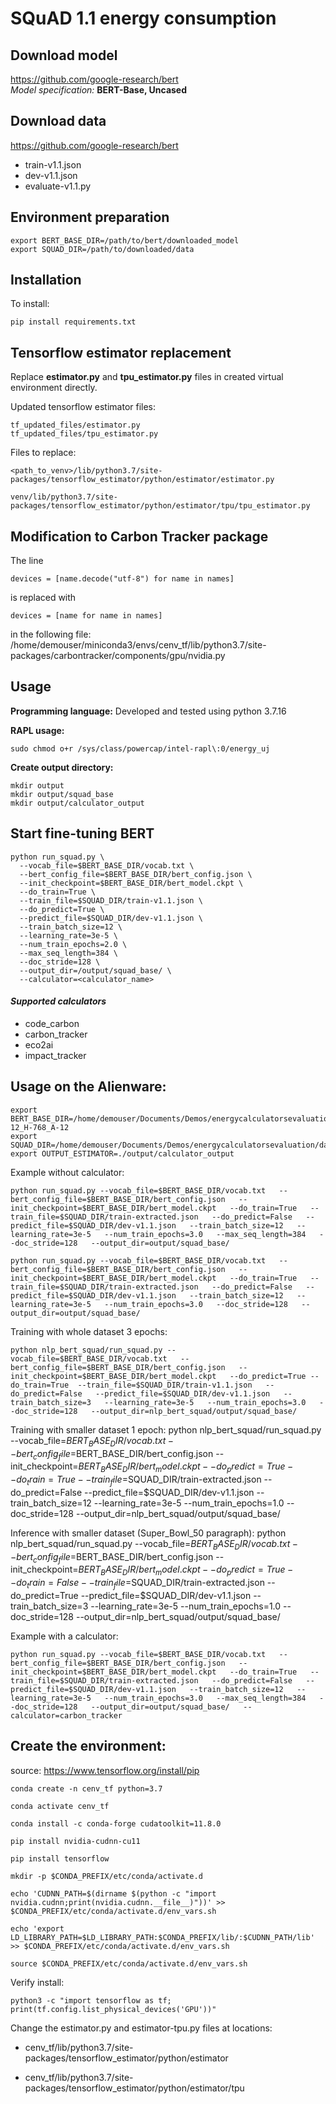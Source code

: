 # SQuAD 1.1 energy consumption

## Download model   
https://github.com/google-research/bert   
*Model specification:* **BERT-Base, Uncased**   

## Download data
https://github.com/google-research/bert
- train-v1.1.json
- dev-v1.1.json
- evaluate-v1.1.py   

## Environment preparation   
```
export BERT_BASE_DIR=/path/to/bert/downloaded_model
export SQUAD_DIR=/path/to/downloaded/data
```
## Installation
To install:
```
pip install requirements.txt
```

## Tensorflow estimator replacement    
Replace **estimator.py** and **tpu_estimator.py** files in created virtual environment directly. 

Updated tensorflow estimator files:
```
tf_updated_files/estimator.py
tf_updated_files/tpu_estimator.py
```

Files to replace:
```
<path_to_venv>/lib/python3.7/site-packages/tensorflow_estimator/python/estimator/estimator.py
```

```
venv/lib/python3.7/site-packages/tensorflow_estimator/python/estimator/tpu/tpu_estimator.py
```

## Modification to Carbon Tracker package

The line
```
devices = [name.decode("utf-8") for name in names]
```
is replaced with
```
devices = [name for name in names]
```
in the following file: /home/demouser/miniconda3/envs/cenv_tf/lib/python3.7/site-packages/carbontracker/components/gpu/nvidia.py

## Usage
**Programming language:**
Developed and tested using python 3.7.16

**RAPL usage:**
```
sudo chmod o+r /sys/class/powercap/intel-rapl\:0/energy_uj
```

**Create output directory:**
```
mkdir output
mkdir output/squad_base
mkdir output/calculator_output
```

## Start fine-tuning BERT 
```
python run_squad.py \
  --vocab_file=$BERT_BASE_DIR/vocab.txt \
  --bert_config_file=$BERT_BASE_DIR/bert_config.json \
  --init_checkpoint=$BERT_BASE_DIR/bert_model.ckpt \
  --do_train=True \
  --train_file=$SQUAD_DIR/train-v1.1.json \
  --do_predict=True \
  --predict_file=$SQUAD_DIR/dev-v1.1.json \
  --train_batch_size=12 \
  --learning_rate=3e-5 \
  --num_train_epochs=2.0 \
  --max_seq_length=384 \
  --doc_stride=128 \
  --output_dir=/output/squad_base/ \
  --calculator=<calculator_name>
```  

#### *Supported calculators*
- code_carbon
- carbon_tracker
- eco2ai
- impact_tracker



## Usage on the Alienware:

``` 
export BERT_BASE_DIR=/home/demouser/Documents/Demos/energycalculatorsevaluation/data/bert/uncased_L-12_H-768_A-12 
export SQUAD_DIR=/home/demouser/Documents/Demos/energycalculatorsevaluation/data/bert/data 
export OUTPUT_ESTIMATOR=./output/calculator_output 
``` 

Example without calculator:
```
python run_squad.py --vocab_file=$BERT_BASE_DIR/vocab.txt   --bert_config_file=$BERT_BASE_DIR/bert_config.json   --init_checkpoint=$BERT_BASE_DIR/bert_model.ckpt   --do_train=True   --train_file=$SQUAD_DIR/train-extracted.json   --do_predict=False   --predict_file=$SQUAD_DIR/dev-v1.1.json   --train_batch_size=12   --learning_rate=3e-5   --num_train_epochs=3.0   --max_seq_length=384   --doc_stride=128   --output_dir=output/squad_base/ 
```

```
python run_squad.py --vocab_file=$BERT_BASE_DIR/vocab.txt   --bert_config_file=$BERT_BASE_DIR/bert_config.json   --init_checkpoint=$BERT_BASE_DIR/bert_model.ckpt   --do_train=True   --train_file=$SQUAD_DIR/train-extracted.json   --do_predict=False   --predict_file=$SQUAD_DIR/dev-v1.1.json   --train_batch_size=12   --learning_rate=3e-5   --num_train_epochs=3.0   --doc_stride=128   --output_dir=output/squad_base/ 
```


Training with whole dataset 3 epochs:
```
python nlp_bert_squad/run_squad.py --vocab_file=$BERT_BASE_DIR/vocab.txt   --bert_config_file=$BERT_BASE_DIR/bert_config.json   --init_checkpoint=$BERT_BASE_DIR/bert_model.ckpt   --do_predict=True --do_train=True  --train_file=$SQUAD_DIR/train-v1.1.json   --do_predict=False   --predict_file=$SQUAD_DIR/dev-v1.1.json   --train_batch_size=3   --learning_rate=3e-5   --num_train_epochs=3.0   --doc_stride=128   --output_dir=nlp_bert_squad/output/squad_base/
```

Training with smaller dataset 1 epoch:
python nlp_bert_squad/run_squad.py --vocab_file=$BERT_BASE_DIR/vocab.txt   --bert_config_file=$BERT_BASE_DIR/bert_config.json   --init_checkpoint=$BERT_BASE_DIR/bert_model.ckpt   --do_predict=True --do_train=True  --train_file=$SQUAD_DIR/train-extracted.json   --do_predict=False   --predict_file=$SQUAD_DIR/dev-v1.1.json   --train_batch_size=12   --learning_rate=3e-5   --num_train_epochs=1.0   --doc_stride=128   --output_dir=nlp_bert_squad/output/squad_base/

Inference with smaller dataset (Super_Bowl_50 paragraph):
python nlp_bert_squad/run_squad.py --vocab_file=$BERT_BASE_DIR/vocab.txt   --bert_config_file=$BERT_BASE_DIR/bert_config.json   --init_checkpoint=$BERT_BASE_DIR/bert_model.ckpt   --do_predict=True --do_train=False  --train_file=$SQUAD_DIR/train-extracted.json   --do_predict=True   --predict_file=$SQUAD_DIR/dev-v1.1.json   --train_batch_size=3   --learning_rate=3e-5   --num_train_epochs=1.0   --doc_stride=128   --output_dir=nlp_bert_squad/output/squad_base/



Example with a calculator:

```
python run_squad.py --vocab_file=$BERT_BASE_DIR/vocab.txt   --bert_config_file=$BERT_BASE_DIR/bert_config.json   --init_checkpoint=$BERT_BASE_DIR/bert_model.ckpt   --do_train=True   --train_file=$SQUAD_DIR/train-extracted.json   --do_predict=False   --predict_file=$SQUAD_DIR/dev-v1.1.json   --train_batch_size=12   --learning_rate=3e-5   --num_train_epochs=3.0   --max_seq_length=384   --doc_stride=128   --output_dir=output/squad_base/   --calculator=carbon_tracker 
```





## Create the environment: 

source: https://www.tensorflow.org/install/pip

```
conda create -n cenv_tf python=3.7

conda activate cenv_tf

conda install -c conda-forge cudatoolkit=11.8.0

pip install nvidia-cudnn-cu11

pip install tensorflow

mkdir -p $CONDA_PREFIX/etc/conda/activate.d

echo 'CUDNN_PATH=$(dirname $(python -c "import nvidia.cudnn;print(nvidia.cudnn.__file__)"))' >> $CONDA_PREFIX/etc/conda/activate.d/env_vars.sh

echo 'export LD_LIBRARY_PATH=$LD_LIBRARY_PATH:$CONDA_PREFIX/lib/:$CUDNN_PATH/lib' >> $CONDA_PREFIX/etc/conda/activate.d/env_vars.sh

source $CONDA_PREFIX/etc/conda/activate.d/env_vars.sh
```

Verify install:
```
python3 -c "import tensorflow as tf; print(tf.config.list_physical_devices('GPU'))"
```

Change the estimator.py and estimator-tpu.py files at locations:

- cenv_tf/lib/python3.7/site-packages/tensorflow_estimator/python/estimator

- cenv_tf/lib/python3.7/site-packages/tensorflow_estimator/python/estimator/tpu